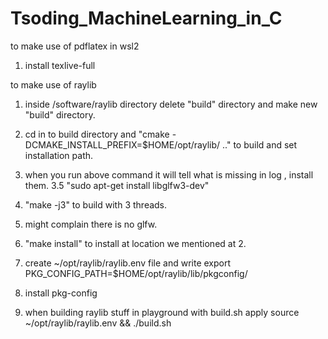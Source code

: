 # Tsoding_MachineLearning_in_C

to make use of pdflatex in wsl2

1. install texlive-full

to make use of raylib

1. inside /software/raylib directory delete "build" directory and make new "build" directory.

2. cd in to build directory and "cmake -DCMAKE_INSTALL_PREFIX=$HOME/opt/raylib/ .." to build and set installation path.

3. when you run above command it will tell what is missing in log , install them.
3.5 "sudo apt-get install libglfw3-dev" 

4. "make -j3" to build with 3 threads.

5. might complain there is no glfw.

6. "make install" to install at location we mentioned at 2.

7. create ~/opt/raylib/raylib.env file and write 
export PKG_CONFIG_PATH=$HOME/opt/raylib/lib/pkgconfig/

8. install pkg-config

9. when building raylib stuff in playground with build.sh apply
source ~/opt/raylib/raylib.env && ./build.sh